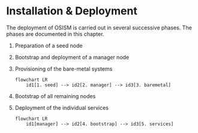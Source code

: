 # Installation & Deployment

The deployment of OSISM is carried out in several successive phases.
The phases are documented in this chapter.

1. Preparation of a seed node
2. Bootstrap and deployment of a manager node
3. Provisioning of the bare-metal systems

    ```mermaid
    flowchart LR
        id1[1. seed] --> id2[2. manager] --> id3[3. baremetal]
    ```

4. Bootstrap of all remaining nodes
5. Deployment of the individual services

    ```mermaid
    flowchart LR
        id1[manager] --> id2[4. bootstrap] --> id3[5. services]
    ```
